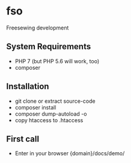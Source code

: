# fso
Freesewing development

## System Requirements
* PHP 7 (but PHP 5.6 will work, too)
* composer

## Installation
* git clone or extract source-code
* composer install
* composer dump-autoload -o
* copy htaccess to .htaccess

## First call
* Enter in your browser {domain}/docs/demo/
